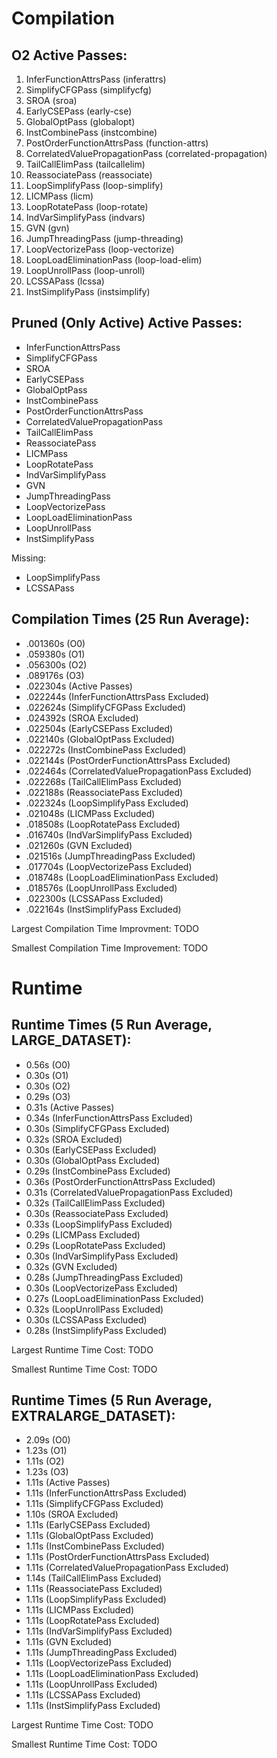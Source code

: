 # Compilation

## O2 Active Passes: 
1. InferFunctionAttrsPass (inferattrs)
2. SimplifyCFGPass (simplifycfg)
3. SROA (sroa)
4. EarlyCSEPass (early-cse)
5. GlobalOptPass (globalopt)
6. InstCombinePass (instcombine)
7. PostOrderFunctionAttrsPass (function-attrs)
8. CorrelatedValuePropagationPass (correlated-propagation)
9. TailCallElimPass (tailcallelim)
10. ReassociatePass (reassociate)
11. LoopSimplifyPass (loop-simplify)
12. LICMPass (licm)
13. LoopRotatePass (loop-rotate)
14. IndVarSimplifyPass (indvars)
15. GVN (gvn)
16. JumpThreadingPass (jump-threading)
17. LoopVectorizePass (loop-vectorize)
18. LoopLoadEliminationPass (loop-load-elim)
19. LoopUnrollPass (loop-unroll)
20. LCSSAPass (lcssa)
21. InstSimplifyPass (instsimplify)

## Pruned (Only Active) Active Passes:
* InferFunctionAttrsPass
* SimplifyCFGPass
* SROA
* EarlyCSEPass
* GlobalOptPass
* InstCombinePass
* PostOrderFunctionAttrsPass
* CorrelatedValuePropagationPass
* TailCallElimPass
* ReassociatePass
* LICMPass
* LoopRotatePass
* IndVarSimplifyPass
* GVN
* JumpThreadingPass
* LoopVectorizePass
* LoopLoadEliminationPass
* LoopUnrollPass
* InstSimplifyPass

Missing:
* LoopSimplifyPass
* LCSSAPass

## Compilation Times (25 Run Average):
* .001360s (O0)
* .059380s (O1)
* .056300s (O2)
* .089176s (O3)
* .022304s (Active Passes)
* .022244s (InferFunctionAttrsPass Excluded)
* .022624s (SimplifyCFGPass Excluded)
* .024392s (SROA Excluded)
* .022504s (EarlyCSEPass Excluded)
* .022140s (GlobalOptPass Excluded)
* .022272s (InstCombinePass Excluded)
* .022144s (PostOrderFunctionAttrsPass Excluded)
* .022464s (CorrelatedValuePropagationPass Excluded)
* .022268s (TailCallElimPass Excluded)
* .022188s (ReassociatePass Excluded)
* .022324s (LoopSimplifyPass Excluded)
* .021048s (LICMPass Excluded)
* .018508s (LoopRotatePass Excluded)
* .016740s (IndVarSimplifyPass Excluded)
* .021260s (GVN Excluded)
* .021516s (JumpThreadingPass Excluded)
* .017704s (LoopVectorizePass Excluded)
* .018748s (LoopLoadEliminationPass Excluded)
* .018576s (LoopUnrollPass Excluded)
* .022300s (LCSSAPass Excluded)
* .022164s (InstSimplifyPass Excluded)

Largest Compilation Time Improvment: TODO

Smallest Compilation Time Improvement: TODO

# Runtime

## Runtime Times (5 Run Average, LARGE_DATASET):
* 0.56s (O0)
* 0.30s (O1)
* 0.30s (O2)
* 0.29s (O3)
* 0.31s (Active Passes)
* 0.34s (InferFunctionAttrsPass Excluded)
* 0.30s (SimplifyCFGPass Excluded)
* 0.32s (SROA Excluded)
* 0.30s (EarlyCSEPass Excluded)
* 0.30s (GlobalOptPass Excluded)
* 0.29s (InstCombinePass Excluded)
* 0.36s (PostOrderFunctionAttrsPass Excluded)
* 0.31s (CorrelatedValuePropagationPass Excluded)
* 0.32s (TailCallElimPass Excluded)
* 0.30s (ReassociatePass Excluded)
* 0.33s (LoopSimplifyPass Excluded)
* 0.29s (LICMPass Excluded)
* 0.29s (LoopRotatePass Excluded)
* 0.30s (IndVarSimplifyPass Excluded)
* 0.32s (GVN Excluded)
* 0.28s (JumpThreadingPass Excluded)
* 0.30s (LoopVectorizePass Excluded)
* 0.27s (LoopLoadEliminationPass Excluded)
* 0.32s (LoopUnrollPass Excluded)
* 0.30s (LCSSAPass Excluded)
* 0.28s (InstSimplifyPass Excluded)
 
Largest Runtime Time Cost: TODO

Smallest Runtime Time Cost: TODO

## Runtime Times (5 Run Average, EXTRALARGE_DATASET):
* 2.09s (O0)
* 1.23s (O1)
* 1.11s (O2)
* 1.23s (O3)
* 1.11s (Active Passes)
* 1.11s (InferFunctionAttrsPass Excluded)
* 1.11s (SimplifyCFGPass Excluded)
* 1.10s (SROA Excluded)
* 1.11s (EarlyCSEPass Excluded)
* 1.11s (GlobalOptPass Excluded)
* 1.11s (InstCombinePass Excluded)
* 1.11s (PostOrderFunctionAttrsPass Excluded)
* 1.11s (CorrelatedValuePropagationPass Excluded)
* 1.14s (TailCallElimPass Excluded)
* 1.11s (ReassociatePass Excluded)
* 1.11s (LoopSimplifyPass Excluded)
* 1.11s (LICMPass Excluded)
* 1.11s (LoopRotatePass Excluded)
* 1.11s (IndVarSimplifyPass Excluded)
* 1.11s (GVN Excluded)
* 1.11s (JumpThreadingPass Excluded)
* 1.11s (LoopVectorizePass Excluded)
* 1.11s (LoopLoadEliminationPass Excluded)
* 1.11s (LoopUnrollPass Excluded)
* 1.11s (LCSSAPass Excluded)
* 1.11s (InstSimplifyPass Excluded)
 
Largest Runtime Time Cost: TODO

Smallest Runtime Time Cost: TODO
